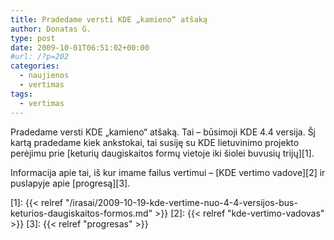 ```yaml
---
title: Pradedame versti KDE „kamieno“ atšaką
author: Donatas G.
type: post
date: 2009-10-01T06:51:02+00:00
#url: /?p=202
categories:
  - naujienos
  - vertimas
tags:
  - vertimas
---
```

Pradedame versti KDE „kamieno“ atšaką. Tai – būsimoji KDE 4.4 versija. Šį kartą pradedame kiek ankstokai, tai susiję su KDE lietuvinimo projekto perėjimu prie [keturių daugiskaitos formų vietoje iki šiolei buvusių trijų][1]. 

Informacija apie tai, iš kur imame failus vertimui &#8211; [KDE vertimo vadove][2] ir puslapyje apie [progresą][3].

 [1]: {{< relref "/irasai/2009-10-19-kde-vertime-nuo-4-4-versijos-bus-keturios-daugiskaitos-formos.md" >}}
 [2]: {{< relref "kde-vertimo-vadovas" >}}
 [3]: {{< relref "progresas" >}}